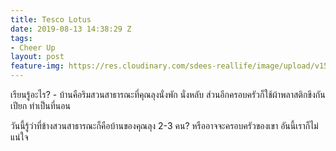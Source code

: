 ```yaml
---
title: Tesco Lotus
date: 2019-08-13 14:38:29 Z
tags:
- Cheer Up
layout: post
feature-img: https://res.cloudinary.com/sdees-reallife/image/upload/v1555658919/sample_feature_img.png
---
```


เรียนรู้อะไร? - บ้านคือริมสวนสาธารณะที่คุณลุงนั่งพัก นั่งหลับ ส่วนอีกครอบครัวก็ใช้ผ้าพลาสติกขึงกันเปียก ทำเป็นที่นอน

<i class="fa fa-child" style="color:plum"></i>

วันนี้รู้ว่าที่ข้างสวนสาธารณะก็คือบ้านของคุณลุง 2-3 คน? หรืออาจจะครอบครัวของเขา อันนี้เราก็ไม่แน่ใจ
